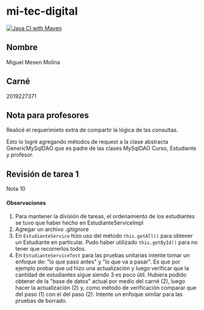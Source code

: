 # mi-tec-digital

[![Java CI with Maven](https://github.com/miguemesen/mi-tec-digital/actions/workflows/maven.yml/badge.svg)](https://github.com/miguemesen/mi-tec-digital/actions/workflows/maven.yml)

## Nombre
Miguel Mesen Molina

## Carné
2019227371


## Nota para profesores
Realicé el requerimieto extra de compartir la lógica de las consultas.

Esto lo logré agregando métodos de request a la clase abstracta GenericMySqlDAO que es padre de las clases MySqlDAO Curso, Estudiante y profesor.



## Revisión de tarea 1

Nota 10

#### Observaciones

1. Para mantener la división de tareas, el ordenamiento de los estudiantes se tuvo que haber hecho en EstudianteServiceImpl
2. Agregar un archivo .gitignore
3. En `EstudianteService` hizo uso del método `this.getAll()` para obtener un Estudiante en particular. Pudo haber utilizado `this.getById()` para no tener que recorrerlos todos.
4. En `EstudianteServiceTest` para las pruebas unitarias intente tomar un enfoque de: "lo que pasó antes" y "lo que va a pasar". Es que por ejemplo probar que ud hizo una actualización y luego verificar que la cantidad de estudiantes sigue siendo 3 es poco útil. Hubiera podido obtener de la "base de datos" actual por medio del carné (2), luego hacer la actualización (2) y, como método de verificación comparar que del paso (1) con el del paso (2). Intente un enfoque similar para las pruebas de borrado.

